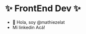 #  ✨ FrontEnd Dev ✨
- 👋 Hola, soy @mathiezelat
- Mi linkedin <a src="https://www.linkedin.com/in/mathiezelat/">Acá!<a>


<!---
mathiezelat/mathiezelat is a ✨ special ✨ repository because its `README.md` (this file) appears on your GitHub profile.
You can click the Preview link to take a look at your changes.
--->
